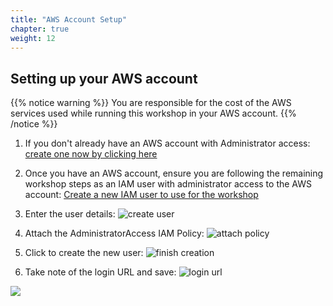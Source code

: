 ```yaml
---
title: "AWS Account Setup"
chapter: true
weight: 12
---
```


## Setting up your AWS account



{{% notice warning %}}
You are responsible for the cost of the AWS services used while running this workshop in your AWS account.
{{% /notice %}}

1. If you don't already have an AWS account with Administrator access: [create
   one now by clicking here](https://aws.amazon.com/getting-started/)

1. Once you have an AWS account, ensure you are following the remaining workshop steps
   as an IAM user with administrator access to the AWS account:
   [Create a new IAM user to use for the workshop](https://console.aws.amazon.com/iam/home?#/users$new)

1. Enter the user details:
   ![create user](/images/aws/iam-1-create-user.png)

1. Attach the AdministratorAccess IAM Policy:
   ![attach policy](/images/aws/iam-2-attach-policy.png)

1. Click to create the new user:
   ![finish creation](/images/aws/iam-3-create-user.png)

1. Take note of the login URL and save:
   ![login url](/images/aws/iam-4-save-url.png)

<a href="" target="_blank"><img src="/images/logz-io-badge.png"></a>
